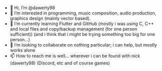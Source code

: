 - 👋 Hi, I’m @dawerty98
- 👀 I’m interested in programming, music composition, audio production, graphics design (mainly vector based).
- 🌱 I’m currently learning Flutter and GitHub
(mostly i was using C, C++ and local files and copy/backup management (for one person sufficient))
(and i think that i might be trying something too big for one person...)
- 💞️ I’m looking to collaborate on nothing particular; i can help, but mostly works alone
- 📫 How to reach me is well... wherever i can be found with nick (dawerty98) (Discord, etc and of course games)

<!---
dawerty98/dawerty98 is a ✨ special ✨ repository because its `README.md` (this file) appears on your GitHub profile.
You can click the Preview link to take a look at your changes.
--->
